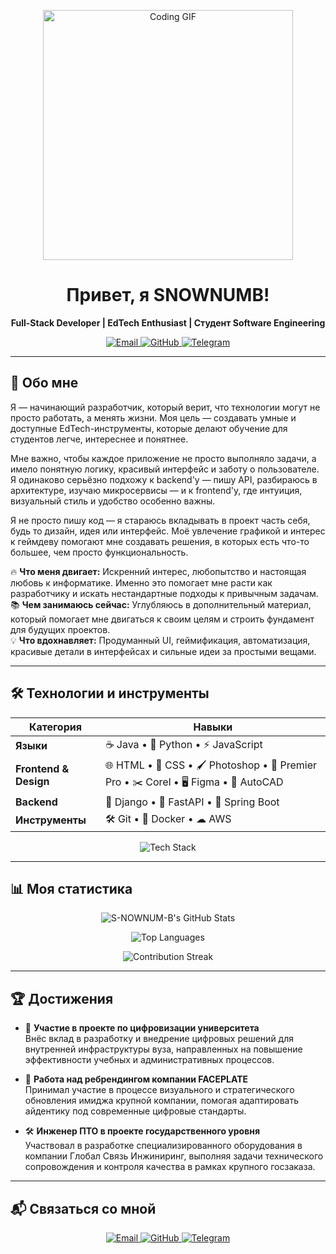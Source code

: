 <p align="center">
  <img src="https://media.giphy.com/media/du3J3cXyzhj75IOgvA/giphy.gif" alt="Coding GIF" width="400"/>
</p>

<h1 align="center">Привет, я SNOWNUMB! </h1>

<p align="center">
  <strong>Full-Stack Developer | EdTech Enthusiast | Студент Software Engineering</strong>
</p>

<p align="center">
  <a href="mailto:mamayev.stas@gmail.com">
    <img src="https://img.shields.io/badge/Email-mamayev.stas%40gmail.com-blue?style=flat-square&logo=gmail" alt="Email"/>
  </a>
  <a href="https://github.com/SNOWNUMB">
    <img src="https://img.shields.io/badge/GitHub-SNOWNUMB-181717?style=flat-square&logo=github" alt="GitHub"/>
  </a>
  <a href="https://t.me/snownumb">
    <img src="https://img.shields.io/badge/Telegram-@snownumb-0088cc?style=flat-square&logo=telegram" alt="Telegram"/>
  </a>
</p>

---

## 🚀 Обо мне

Я — начинающий разработчик, который верит, что технологии могут не просто работать, а менять жизни. Моя цель — создавать умные и доступные EdTech-инструменты, которые делают обучение для студентов легче, интереснее и понятнее.

Мне важно, чтобы каждое приложение не просто выполняло задачи, а имело понятную логику, красивый интерфейс и заботу о пользователе. Я одинаково серьёзно подхожу к backend'у — пишу API, разбираюсь в архитектуре, изучаю микросервисы — и к frontend'у, где интуиция, визуальный стиль и удобство особенно важны.

Я не просто пишу код — я стараюсь вкладывать в проект часть себя, будь то дизайн, идея или интерфейс. Моё увлечение графикой и интерес к геймдеву помогают мне создавать решения, в которых есть что-то большее, чем просто функциональность.

🔥 **Что меня двигает:** Искренний интерес, любопытство и настоящая любовь к информатике. Именно это помогает мне расти как разработчику и искать нестандартные подходы к привычным задачам.  
📚 **Чем занимаюсь сейчас:** Углубляюсь в дополнительный материал, который помогает мне двигаться к своим целям и строить фундамент для будущих проектов.  
💡 **Что вдохнавляет:** Продуманный UI, геймификация, автоматизация, красивые детали в интерфейсах и сильные идеи за простыми вещами.

---

## 🛠️ Технологии и инструменты

| **Категория**         | **Навыки**                                                                 |
|-----------------------|---------------------------------------------------------------------------|
| **Языки**             | ☕ Java  •  🐍 Python  •  ⚡ JavaScript                                  |
| **Frontend & Design** | 🌐 HTML  •  🎨 CSS  •  🖌️ Photoshop  •  🎥 Premier Pro  •  ✂️ Corel  •  🖥️ Figma  •  📐 AutoCAD |
| **Backend**           | 🧩 Django  •  🚀 FastAPI  •  🌱 Spring Boot                            |
| **Инструменты**       | 🛠️ Git  •  🐳 Docker  •  ☁ AWS                                       |

<p align="center">
  <img src="https://skillicons.dev/icons?i=java,python,js,html,css,django,fastapi,spring,photoshop,premiere,figma,autocad,git,docker,aws" alt="Tech Stack"/>
</p>

---

## 📊 Моя статистика

<p align="center">
  <img src="https://github-readme-stats.vercel.app/api?username=S-NOWNUM-B&show_icons=true&theme=dracula&hide_border=true&include_all_commits=true" alt="S-NOWNUM-B's GitHub Stats"/>
</p>

<p align="center">
  <img src="https://github-readme-stats.vercel.app/api/top-langs/?username=S-NOWNUM-B&layout=compact&theme=dracula&hide_border=true" alt="Top Languages"/>
</p>

<p align="center">
  <img src="https://github-readme-streak-stats.herokuapp.com/?user=S-NOWNUM-B&theme=dracula&hide_border=true" alt="Contribution Streak"/>
</p>

---

## 🏆 Достижения

- 🏫 **Участие в проекте по цифровизации университета**  
  Внёс вклад в разработку и внедрение цифровых решений для внутренней инфраструктуры вуза, направленных на повышение эффективности учебных и административных процессов.

- 🧠 **Работа над ребрендингом компании FACEPLATE**  
  Принимал участие в процессе визуального и стратегического обновления имиджа крупной компании, помогая адаптировать айдентику под современные цифровые стандарты.

- 🛠 **Инженер ПТО в проекте государственного уровня**  
  Участвовал в разработке специализированного оборудования в компании Глобал Связь Инжиниринг, выполняя задачи технического сопровождения и контроля качества в рамках крупного госзаказа.

---

## 📬 Связаться со мной

<p align="center">
  <a href="mailto:mamayev.stas@gmail.com">
    <img src="https://img.shields.io/badge/Email-mamayev.stas%40gmail.com-blue?style=flat-square&logo=gmail" alt="Email"/>
  </a>
  <a href="https://github.com/SNOWNUMB">
    <img src="https://img.shields.io/badge/GitHub-SNOWNUMB-181717?style=flat-square&logo=github" alt="GitHub"/>
  </a>
  <a href="https://t.me/snownumb">
    <img src="https://img.shields.io/badge/Telegram-@snownumb-0088cc?style=flat-square&logo=telegram" alt="Telegram"/>
  </a>
</p>
